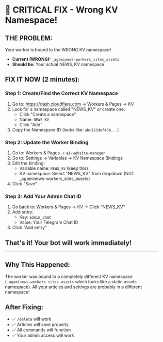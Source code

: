 # 🚨 CRITICAL FIX - Wrong KV Namespace!

## THE PROBLEM:
Your worker is bound to the WRONG KV namespace!
- **Current (WRONG):** `_agaminews-workers_sites_assets` 
- **Should be:** Your actual NEWS_KV namespace

## FIX IT NOW (2 minutes):

### Step 1: Create/Find the Correct KV Namespace

1. Go to: https://dash.cloudflare.com → Workers & Pages → KV
2. Look for a namespace called "NEWS_KV" or create one:
   - Click "Create a namespace"
   - Name: `NEWS_KV`
   - Click "Add"
3. Copy the Namespace ID (looks like: `abc123def456...`)

### Step 2: Update the Worker Binding

1. Go to: Workers & Pages → `ai-website-manager`
2. Go to: Settings → Variables → KV Namespace Bindings
3. Edit the binding:
   - Variable name: `NEWS_KV` (keep this)
   - KV namespace: Select "NEWS_KV" from dropdown (NOT _agaminews-workers_sites_assets)
4. Click "Save"

### Step 3: Add Your Admin Chat ID

1. Go back to: Workers & Pages → KV → Click "NEWS_KV"
2. Add entry:
   - Key: `admin_chat`
   - Value: Your Telegram Chat ID
3. Click "Add entry"

## That's it! Your bot will work immediately!

---

## Why This Happened:
The worker was bound to a completely different KV namespace (`_agaminews-workers_sites_assets` which looks like a static assets namespace). All your articles and settings are probably in a different namespace!

## After Fixing:
- ✅ `/delete` will work
- ✅ Articles will save properly
- ✅ All commands will function
- ✅ Your admin access will work